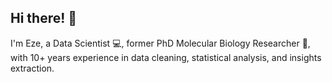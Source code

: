 ## Hi there! 👋

I'm Eze, a Data Scientist 💻, former PhD Molecular Biology Researcher 🧬, with 10+ years experience in data cleaning, statistical analysis, and insights extraction. 

